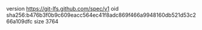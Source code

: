 version https://git-lfs.github.com/spec/v1
oid sha256:b476b3f0b9c609eacc564ec41f8adc869f466a9948160db521d53c266a109dfc
size 3764
